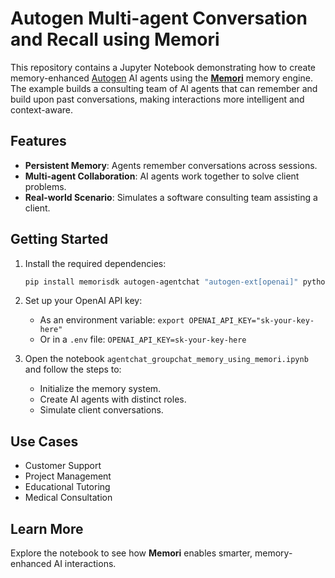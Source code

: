 # Autogen Multi-agent Conversation and Recall using Memori

This repository contains a Jupyter Notebook demonstrating how to create memory-enhanced [Autogen](https://github.com/microsoft/autogen) AI agents using the **[Memori](https://github.com/GibsonAI/memori)** memory engine. The example builds a consulting team of AI agents that can remember and build upon past conversations, making interactions more intelligent and context-aware.

## Features
- **Persistent Memory**: Agents remember conversations across sessions.
- **Multi-agent Collaboration**: AI agents work together to solve client problems.
- **Real-world Scenario**: Simulates a software consulting team assisting a client.

## Getting Started
1. Install the required dependencies:
   ```bash
   pip install memorisdk autogen-agentchat "autogen-ext[openai]" python-dotenv
   ```
2. Set up your OpenAI API key:
   - As an environment variable: `export OPENAI_API_KEY="sk-your-key-here"`
   - Or in a `.env` file: `OPENAI_API_KEY=sk-your-key-here`

3. Open the notebook `agentchat_groupchat_memory_using_memori.ipynb` and follow the steps to:
   - Initialize the memory system.
   - Create AI agents with distinct roles.
   - Simulate client conversations.

## Use Cases
- Customer Support
- Project Management
- Educational Tutoring
- Medical Consultation

## Learn More
Explore the notebook to see how **Memori** enables smarter, memory-enhanced AI interactions.

